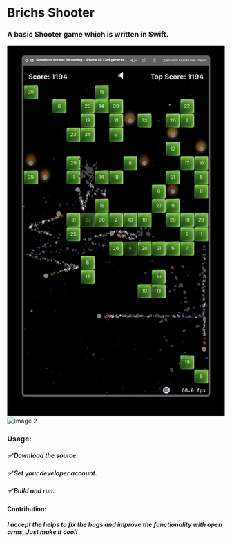 # Brichs Shooter 

### A basic Shooter game which is written in Swift.

<img src="Previews/preview.jpg" alt="Image 1"> <img src="Previews/preview.gif" alt="Image 2">


### Usage:
##### ✅ Download the source.
##### ✅ Set your developer account.
##### ✅ Build and run.


#### Contribution:
##### I accept the helps to fix the bugs and improve the functionality with open arms, Just make it cool!
